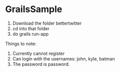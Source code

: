 GrailsSample
============

1) Download the folder bettertwitter
2) cd into that folder
3) do grails run-app


Things to note:
1) Currently cannot register
2) Can login with the usernames: john, kyle, batman
3) The password is password.
